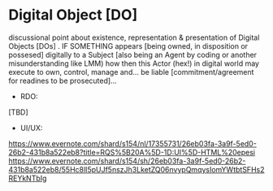 # Digital Object [DO]

discussional point about existence, representation &amp; presentation of Digital Objects [DOs]
.
IF SOMETHING appears [being owned, in disposition or possesed] digitally to a Subject [also being an Agent by coding or another misunderstanding like LMM) how then this Actor (hex!) in digital world may execute to own, control, manage and... be liable [commitment/agreement for readines to be prosecuted]...

- RDO:

[TBD]

- UI/UX:

[https://www.evernote.com/shard/s154/nl/17355731/26eb03fa-3a9f-5ed0-26b2-431b8a522eb8?title=RQS%5B20A%5D-1D:UI%5D-HTML%20epesi
](https://www.evernote.com/shard/s154/sh/26eb03fa-3a9f-5ed0-26b2-431b8a522eb8/55Hc8lI5pUJf5nszJh3LketZQ06nvypQmqysIomYWtbtSFHs2REYkNTbIg)https://www.evernote.com/shard/s154/sh/26eb03fa-3a9f-5ed0-26b2-431b8a522eb8/55Hc8lI5pUJf5nszJh3LketZQ06nvypQmqysIomYWtbtSFHs2REYkNTbIg
